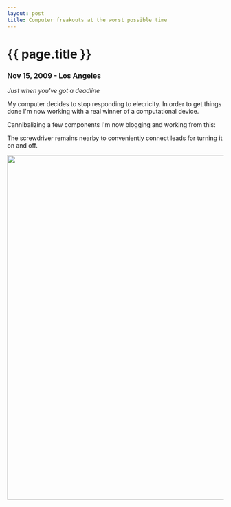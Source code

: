 ```yaml
---
layout: post
title: Computer freakouts at the worst possible time
---
```


# {{ page.title }}

### Nov 15, 2009 - Los Angeles

*Just when you've got a deadline*

My computer decides to stop responding to elecricity.  In order to get things done I'm now working with a real winner of a computational device.

Cannibalizing a few components I'm now blogging and working from this:

The screwdriver remains nearby to conveniently connect leads for turning it on and off.

<img src="/images/desk1.jpg" style="width: 800px;"/>



